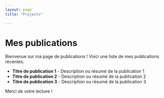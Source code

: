 ```yaml
---
layout: page
title: "Projects"

---
```


# Mes publications

Bienvenue sur ma page de publications ! Voici une liste de mes publications récentes.

- **Titre de publication 1** - Description ou résumé de la publication 1
- **Titre de publication 2** - Description ou résumé de la publication 2
- **Titre de publication 3** - Description ou résumé de la publication 3

Merci de votre lecture !

